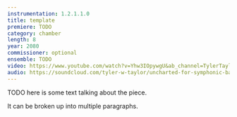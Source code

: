 ```yaml
---
instrumentation: 1.2.1.1.0
title: template
premiere: TODO
category: chamber
length: 8
year: 2080
commissioner: optional
ensemble: TODO
video: https://www.youtube.com/watch?v=Yhw3IOpywgU&ab_channel=TylerTaylorComposer
audio: https://soundcloud.com/tyler-w-taylor/uncharted-for-symphonic-band-2024
---
```


TODO here is some text talking about the piece.

It can be broken up into multiple paragraphs.
